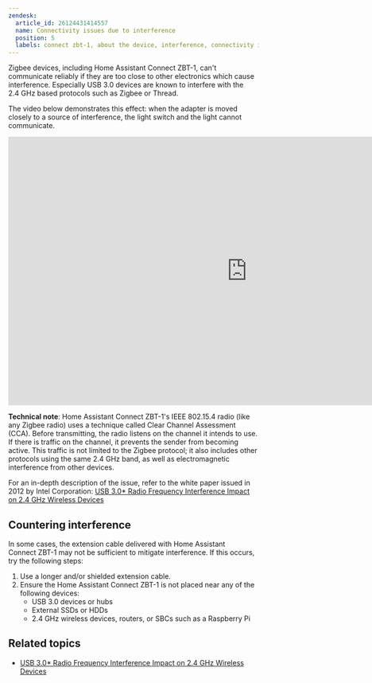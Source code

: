 ```yaml
---
zendesk:
  article_id: 26124431414557
  name: Connectivity issues due to interference
  position: 5
  labels: connect zbt-1, about the device, interference, connectivity issues
---
```


Zigbee devices, including Home Assistant Connect&nbsp;ZBT-1, can't communicate reliably if they are too close to other electronics which cause interference. Especially USB 3.0 devices are known to interfere with the 2.4&nbsp;GHz based protocols such as Zigbee or Thread.

The video below demonstrates this effect: when the adapter is moved closely to a source of interference, the light switch and the light cannot communicate.

<iframe width="960" height="540" src="https://www.youtube.com/embed/tHqZhNcFEvA" title="Demo: Zigbee interference caused by USB 3.0" frameborder="0" allow="accelerometer; autoplay; clipboard-write; encrypted-media; gyroscope; picture-in-picture; web-share" controls>
</iframe>

**Technical note**: Home Assistant Connect&nbsp;ZBT-1's IEEE&nbsp;802.15.4 radio (like any Zigbee radio) uses a technique called Clear Channel Assessment (CCA). Before transmitting, the radio listens on the channel it intends to use. If there is traffic on the channel, it prevents the sender from becoming active. This traffic is not limited to the Zigbee protocol; it also includes other protocols using the same 2.4&nbsp;GHz band, as well as electromagnetic interference from other devices.

For an in-depth description of the issue, refer to the white paper issued in 2012 by Intel Corporation:
[USB 3.0* Radio Frequency Interference Impact on 2.4&nbsp;GHz Wireless Devices](https://www.usb.org/sites/default/files/327216.pdf)

## Countering interference

In some cases, the extension cable delivered with Home Assistant Connect&nbsp;ZBT-1 may not be sufficient to mitigate interference. If this occurs, try the following steps:

1. Use a longer and/or shielded extension cable.
2. Ensure the Home Assistant Connect&nbsp;ZBT-1 is not placed near any of the following devices:
   - USB&nbsp;3.0 devices or hubs
   - External SSDs or HDDs
   - 2.4&nbsp;GHz wireless devices, routers, or SBCs such as a Raspberry Pi

## Related topics

- [USB 3.0* Radio Frequency Interference Impact on 2.4&nbsp;GHz Wireless Devices](https://www.usb.org/sites/default/files/327216.pdf)